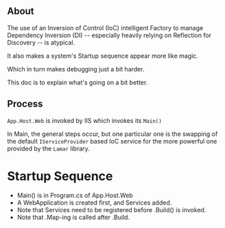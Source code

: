 ## About ##

The use of an Inversion of Control (IoC) intelligent Factory
to manage Dependency Inversion (DI) -- especially heavily 
relying on Reflection for Discovery -- is atypical.

It also makes a system's Startup sequence appear more like
magic. 

Which in turn makes debugging just a bit harder.

This doc is to explain what's going on a bit better.

## Process ##

`App.Host.Web` is invoked by IIS which invokes its `Main()`

In Main, the general steps occur, but one particular one
is the swapping of the default `IServiceProvider` based 
IoC service for the more powerful one provided by 
the `Lamar` library.

# Startup Sequence
- Main() is in Program.cs of App.Host.Web
- A WebApplication is created first, and Services added.
- Note that Services need to be registered before .Build() is invoked.
- Note that .Map-ing is called after .Build.

